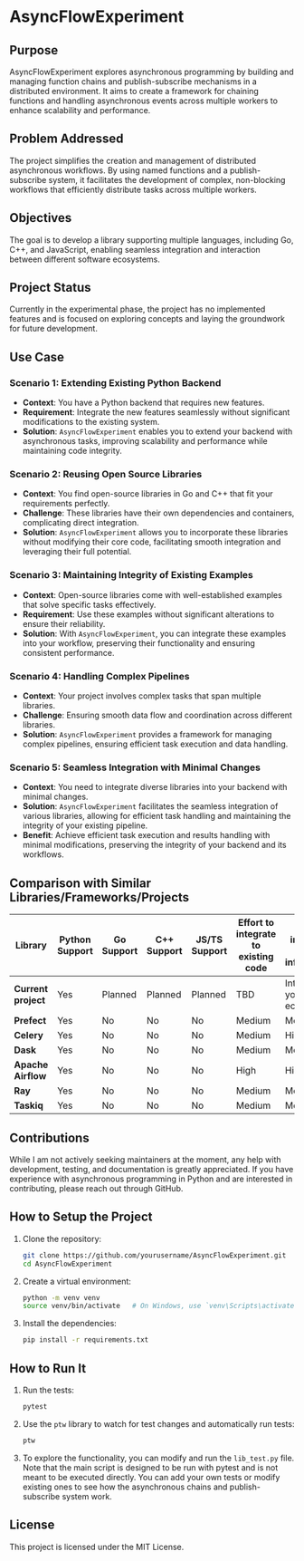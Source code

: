 # AsyncFlowExperiment

## Purpose

AsyncFlowExperiment explores asynchronous programming by building and managing function chains and publish-subscribe mechanisms in a distributed environment. It aims to create a framework for chaining functions and handling asynchronous events across multiple workers to enhance scalability and performance.

## Problem Addressed

The project simplifies the creation and management of distributed asynchronous workflows. By using named functions and a publish-subscribe system, it facilitates the development of complex, non-blocking workflows that efficiently distribute tasks across multiple workers.

## Objectives

The goal is to develop a library supporting multiple languages, including Go, C++, and JavaScript, enabling seamless integration and interaction between different software ecosystems.

## Project Status

Currently in the experimental phase, the project has no implemented features and is focused on exploring concepts and laying the groundwork for future development.

## Use Case

### Scenario 1: Extending Existing Python Backend

- **Context**: You have a Python backend that requires new features.
- **Requirement**: Integrate the new features seamlessly without significant modifications to the existing system.
- **Solution**: `AsyncFlowExperiment` enables you to extend your backend with asynchronous tasks, improving scalability and performance while maintaining code integrity.

### Scenario 2: Reusing Open Source Libraries

- **Context**: You find open-source libraries in Go and C++ that fit your requirements perfectly.
- **Challenge**: These libraries have their own dependencies and containers, complicating direct integration.
- **Solution**: `AsyncFlowExperiment` allows you to incorporate these libraries without modifying their core code, facilitating smooth integration and leveraging their full potential.

### Scenario 3: Maintaining Integrity of Existing Examples

- **Context**: Open-source libraries come with well-established examples that solve specific tasks effectively.
- **Requirement**: Use these examples without significant alterations to ensure their reliability.
- **Solution**: With `AsyncFlowExperiment`, you can integrate these examples into your workflow, preserving their functionality and ensuring consistent performance.

### Scenario 4: Handling Complex Pipelines

- **Context**: Your project involves complex tasks that span multiple libraries.
- **Challenge**: Ensuring smooth data flow and coordination across different libraries.
- **Solution**: `AsyncFlowExperiment` provides a framework for managing complex pipelines, ensuring efficient task execution and data handling.

### Scenario 5: Seamless Integration with Minimal Changes

- **Context**: You need to integrate diverse libraries into your backend with minimal changes.
- **Solution**: `AsyncFlowExperiment` facilitates the seamless integration of various libraries, allowing for efficient task handling and maintaining the integrity of your existing pipeline.
- **Benefit**: Achieve efficient task execution and results handling with minimal modifications, preserving the integrity of your backend and its workflows.

## Comparison with Similar Libraries/Frameworks/Projects

| Library             | Python Support | Go Support | C++ Support | JS/TS Support | Effort to integrate to existing code | Effort to integrate to existing infrastructure | Async Code support | Focus on Flow Management |
| ------------------- | -------------- | ---------- | ----------- | ------------- | ------------------------------------ | ---------------------------------------------- | ------------------ | ------------------------ |
| **Current project** | Yes            | Planned    | Planned     | Planned       | TBD                                  | Integrates in your ecosystem                   | Yes                | Yes                      |
| **Prefect**         | Yes            | No         | No          | No            | Medium                               | Medium                                         | Yes                | Yes                      |
| **Celery**          | Yes            | No         | No          | No            | Medium                               | High                                           | Yes                | No                       |
| **Dask**            | Yes            | No         | No          | No            | Medium                               | Medium                                         | Yes                | No                       |
| **Apache Airflow**  | Yes            | No         | No          | No            | High                                 | High                                           | Limited            | Yes                      |
| **Ray**             | Yes            | No         | No          | No            | Medium                               | Medium                                         | Yes                | Yes                      |
| **Taskiq**          | Yes            | No         | No          | No            | Medium                               | Medium                                         | Yes                | No                       |

## Contributions

While I am not actively seeking maintainers at the moment, any help with development, testing, and documentation is greatly appreciated. If you have experience with asynchronous programming in Python and are interested in contributing, please reach out through GitHub.

## How to Setup the Project

1. Clone the repository:

   ```sh
   git clone https://github.com/yourusername/AsyncFlowExperiment.git
   cd AsyncFlowExperiment
   ```

2. Create a virtual environment:

   ```sh
   python -m venv venv
   source venv/bin/activate   # On Windows, use `venv\Scripts\activate`
   ```

3. Install the dependencies:
   ```sh
   pip install -r requirements.txt
   ```

## How to Run It

1. Run the tests:

   ```sh
   pytest
   ```

2. Use the `ptw` library to watch for test changes and automatically run tests:

   ```sh
   ptw
   ```

3. To explore the functionality, you can modify and run the `lib_test.py` file. Note that the main script is designed to be run with pytest and is not meant to be executed directly. You can add your own tests or modify existing ones to see how the asynchronous chains and publish-subscribe system work.

## License

This project is licensed under the MIT License.
